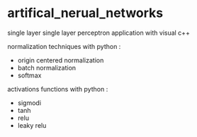 # artifical_nerual_networks

single layer single layer perceptron application with visual c++

normalization techniques with python :
+ origin centered normalization
+ batch normalization
+ softmax

activations functions with python :
+ sigmodi
+ tanh
+ relu
+ leaky relu
